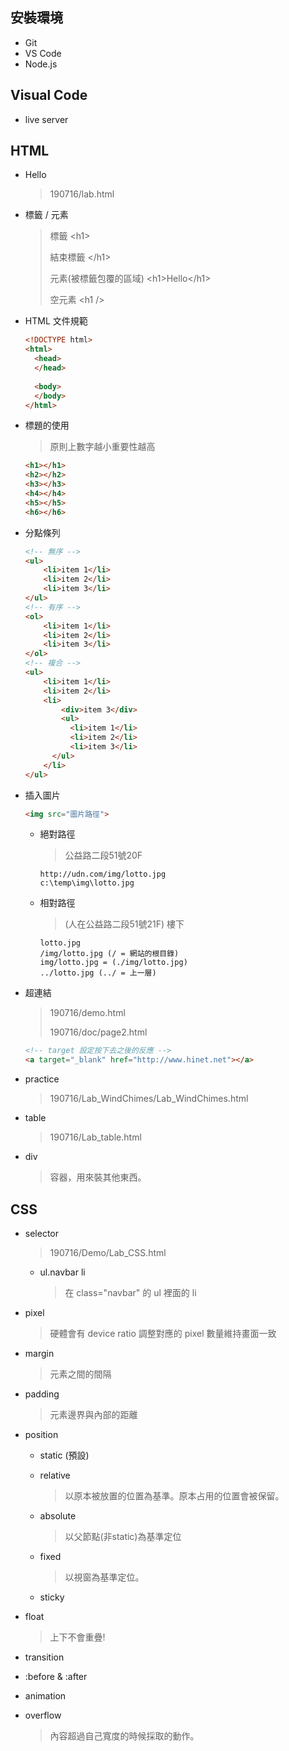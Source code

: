 ## 安裝環境

- Git
- VS Code
- Node.js



## Visual Code

- live server

## HTML

- Hello

  > 190716/lab.html

- 標籤 / 元素

  > 標籤 \<h1>
  >
  > 結束標籤 \</h1>
  >
  > 元素(被標籤包覆的區域) \<h1>Hello\</h1>
  >
  > 空元素 \<h1 />

- HTML 文件規範

  ```html
  <!DOCTYPE html>
  <html>
  	<head>
  	</head> 
  	    
  	<body>
  	</body>
  </html>
  ```

- 標題的使用

  > 原則上數字越小重要性越高

  ```html
  <h1></h1>
  <h2></h2>
  <h3></h3>
  <h4></h4>
  <h5></h5>
  <h6></h6>
  ```

- 分點條列

  ```html
  <!-- 無序 -->
  <ul>
      <li>item 1</li>
      <li>item 2</li>
      <li>item 3</li>
  </ul>
  <!-- 有序 -->
  <ol>
      <li>item 1</li>
      <li>item 2</li>
      <li>item 3</li>
  </ol>
  <!-- 複合 -->
  <ul>
      <li>item 1</li>
      <li>item 2</li>
      <li>
          <div>item 3</div>
          <ul>
  			<li>item 1</li>
  			<li>item 2</li>
  			<li>item 3</li>
      	</ul>
      </li> 
  </ul>
  ```

- 插入圖片

  ```html
  <img src="圖片路徑">
  ```

  - 絕對路徑

    > 公益路二段51號20F

    ```
    http://udn.com/img/lotto.jpg
    c:\temp\img\lotto.jpg
    ```

  - 相對路徑

    > (人在公益路二段51號21F) 樓下

    ```
    lotto.jpg
    /img/lotto.jpg (/ = 網站的根目錄)
    img/lotto.jpg = (./img/lotto.jpg)
    ../lotto.jpg (../ = 上一層)
    ```

- 超連結

  > 190716/demo.html
  >
  > 190716/doc/page2.html

  ```html
  <!-- target 設定按下去之後的反應 -->
  <a target="_blank" href="http://www.hinet.net"></a> 
  ```

- practice

  > 190716/Lab_WindChimes/Lab_WindChimes.html

- table

  > 190716/Lab_table.html

- div

  > 容器，用來裝其他東西。

## CSS

- selector

  > 190716/Demo/Lab_CSS.html

  - ul.navbar li

    > 在 class="navbar" 的 ul 裡面的 li

- pixel

  > 硬體會有 device ratio 調整對應的 pixel 數量維持畫面一致

- margin

  > 元素之間的間隔

- padding

  > 元素邊界與內部的距離

- position

  - static (預設)

  - relative

    > 以原本被放置的位置為基準。原本占用的位置會被保留。

  - absolute

    > 以父節點(非static)為基準定位

  - fixed

    > 以視窗為基準定位。

  - sticky

- float

  > 上下不會重疊!

- transition
- :before & :after

- animation

- overflow

  > 內容超過自己寬度的時候採取的動作。